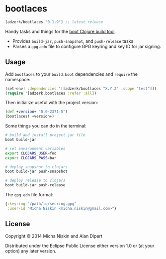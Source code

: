 # bootlaces

[](dependency)
```clojure
[adzerk/bootlaces "0.1.9"] ;; latest release
```
[](/dependency)

Handy tasks and things for the [boot Clojure build tool][1].

* Provides `build-jar`, `push-snapshot`, and `push-release` tasks
* Parses a `gpg.edn` file to configure GPG keyring and key ID for jar signing.

## Usage

Add `bootlaces` to your `build.boot` dependencies and `require` the namespace:

```clj
(set-env! :dependencies '[[adzerk/bootlaces "X.Y.Z" :scope "test"]])
(require '[adzerk.bootlaces :refer :all])
```

Then initialize useful with the project version:

```clj
(def +version+ "0.0-2371-5")
(bootlaces! +version+)
```

Some things you can do in the terminal:

```bash
# build and install project jar file
boot build-jar
```

```bash
# set environment variables
export CLOJARS_USER=foo
export CLOJARS_PASS=bar
```

```bash
# deploy snapshot to clojars
boot build-jar push-snapshot
```

```bash
# deploy release to clojars
boot build-jar push-release
```

The `gpg.edn` file format:

```clojure
{:keyring "/path/to/secring.gpg"
 :user-id "Micha Niskin <micha.niskin@gmail.com>"}
```

## License

Copyright © 2014 Micha Niskin and Alan Dipert

Distributed under the Eclipse Public License either version 1.0 or (at
your option) any later version.

[1]: https://github.com/boot-clj/boot
[2]: http://clojars.org/adzerk/bootlaces/latest-version.svg?cache=2
[3]: http://clojars.org/adzerk/bootlaces

